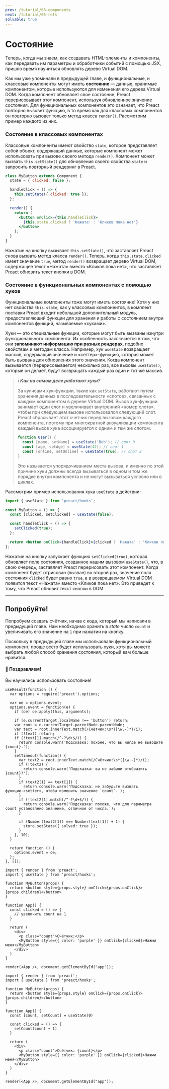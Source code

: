 ```yaml
---
prev: /tutorial/03-components
next: /tutorial/05-refs
solvable: true
---
```


# Состояние

Теперь, когда мы знаем, как создавать HTML-элементы и компоненты, как передавать им параметры и обработчики событий с помощью JSX, пришло время научиться обновлять дерево Virtual DOM.

Как мы уже упоминали в предыдущей главе, и функциональные, и классовые компоненты могут иметь **состояние** — данные, хранимые компонентом, которые используются для изменения его дерева Virtual DOM. Когда компонент обновляет свое состояние, Preact перерисовывает этот компонент, используя обновленное значение состояния. Для функциональных компонентов это означает, что Preact повторно вызовет функцию, в то время как для классовых компонентов он повторно вызовет только метод класса `render()`. Рассмотрим пример каждого из них.

### Состояние в классовых компонентах

Классовые компоненты имеют свойство `state`, которое представляет собой объект, содержащий данные, которые компонент может использовать при вызове своего метода `render()`. Компонент может вызвать `this.setState()` для обновления своего свойства `state` и запросить повторный рендеринг в Preact.

```jsx
class MyButton extends Component {
  state = { clicked: false };

  handleClick = () => {
    this.setState({ clicked: true });
  };

  render() {
    return (
      <button onClick={this.handleClick}>
        {this.state.clicked ? 'Нажата' : 'Кликов пока нет'}
      </button>
    );
  }
}
```

Нажатие на кнопку вызывает `this.setState()`, что заставляет Preact снова вызвать метод класса `render()`. Теперь, когда `this.state.clicked` имеет значение `true`, метод `render()` возвращает дерево Virtual DOM, содержащее текст «Нажата» вместо «Кликов пока нет», что заставляет Preact обновить текст кнопки в DOM.

### Состояние в функциональных компонентах с помощью хуков

Функциональные компоненты тоже могут иметь состояние! Хотя у них нет свойства `this.state`, как у классовых компонентов, в комплект поставки Preact входит небольшой дополнительный модуль, предоставляющий функции для хранения и работы с состоянием внутри компонентов функций, называемые «хуками».

Хуки — это специальные функции, которые могут быть вызваны изнутри функционального компонента. Их особенность заключается в том, что они **запоминают информацию при разных рендерах**, подобно свойствам и методам класса. Например, хук `useState` возвращает массив, содержащий значение и «сеттер»-функцию, которая может быть вызвана для обновления этого значения. Когда компонент вызывается (перерисовывается) несколько раз, все вызовы `useState()`, которые он делает, будут возвращать каждый раз один и тот же массив.

> ℹ️ **_Как на самом деле работают хуки?_**
>
> За кулисами хук-функции, такие как `setState`, работают путем хранения данных в последовательности «слотов», связанных с каждым компонентом в дереве Virtual DOM. Вызов хук-функции занимает один слот и увеличивает внутренний «номер слота», чтобы при следующем вызове использовался следующий слот. Preact сбрасывает этот счетчик перед вызовом каждого компонента, поэтому при многократной визуализации компонента каждый вызов хука ассоциируется с одним и тем же слотом.
>
> ```js
> function User() {
>   const [name, setName] = useState('Bob'); // слот 0
>   const [age, setAge] = useState(42); // слот 1
>   const [online, setOnline] = useState(true); // слот 2
> }
> ```
>
> Это называется упорядочиванием места вызова, и именно по этой причине хуки должны всегда вызываться в одном и том же порядке внутри компонента и не могут вызываться условно или в циклах.

Рассмотрим пример использования хука `useState` в действии:

```jsx
import { useState } from 'preact/hooks';

const MyButton = () => {
  const [clicked, setClicked] = useState(false);

  const handleClick = () => {
    setClicked(true);
  };

  return <button onClick={handleClick}>{clicked ? 'Нажата' : 'Кликов пока нет'}</button>;
};
```

Нажатие на кнопку запускает функцию `setClicked(true)`, которая обновляет поле состояния, созданное нашим вызовом `useState()`, что, в свою очередь, заставляет Preact перерисовать этот компонент. Когда компонент будет отрисован (вызван) во второй раз, значение поля состояния `clicked` будет равно `true`, а в возвращаемом Virtual DOM появится текст «Нажата» вместо «Кликов пока нет». Это приведет к тому, что Preact обновит текст кнопки в DOM.

---

## Попробуйте!

Попробуем создать счётчик, начав с кода, который мы написали в предыдущей главе. Нам необходимо хранить в _state_ число `count` и увеличивать его значение на `1` при нажатии на кнопку.

Поскольку в предыдущей главе мы использовали функциональный компонент, проще всего будет использовать хуки, хотя вы можете выбрать любой способ хранения состояния, который вам больше нравится.

<solution>
  <h4>🎉 Поздравляем!</h4>
  <p>Вы научились использовать состояние!</p>
</solution>

```js:setup
useResult(function () {
  var options = require('preact').options;

  var oe = options.event;
  options.event = function(e) {
    if (oe) oe.apply(this, arguments);

    if (e.currentTarget.localName !== 'button') return;
    var root = e.currentTarget.parentNode.parentNode;
    var text = root.innerText.match(/Счётчик:\s*([\w.-]*)/i);
    if (!text) return;
    if (!text[1].match(/^-?\d+$/)) {
      return console.warn('Подсказка: похоже, что вы нигде не выводите {count}.');
    }
    setTimeout(function() {
      var text2 = root.innerText.match(/Счётчик:\s*([\w.-]*)/i);
      if (!text2) {
        return console.warn('Подсказка: вы не забыли отобразить {count}?');
      }
      if (text2[1] == text[1]) {
        return console.warn('Подсказка: не забудьте вызвать функцию-«setter», чтобы изменить значение `count`.');
      }
      if (!text2[1].match(/^-?\d+$/)) {
        return console.warn('Подсказка: похоже, что для параметра count установлено значение, отличное от числа.');
      }

      if (Number(text2[1]) === Number(text[1]) + 1) {
        store.setState({ solved: true });
      }
    }, 10);
  }

  return function () {
    options.event = oe;
  };
}, []);
```

```jsx:repl-initial
import { render } from 'preact';
import { useState } from 'preact/hooks';

function MyButton(props) {
  return <button style={props.style} onClick={props.onClick}>{props.children}</button>
}

function App() {
  const clicked = () => {
    // увеличить count на 1
  }

  return (
    <div>
      <p class="count">Счётчик:</p>
      <MyButton style={{ color: 'purple' }} onClick={clicked}>Нажми меня</MyButton>
    </div>
  )
}

render(<App />, document.getElementById("app"));
```

```jsx:repl-final
import { render } from 'preact';
import { useState } from 'preact/hooks';

function MyButton(props) {
  return <button style={props.style} onClick={props.onClick}>{props.children}</button>
}

function App() {
  const [count, setCount] = useState(0)

  const clicked = () => {
    setCount(count + 1)
  }

  return (
    <div>
      <p class="count">Счётчик: {count}</p>
      <MyButton style={{ color: 'purple' }} onClick={clicked}>Нажми меня</MyButton>
    </div>
  )
}

render(<App />, document.getElementById("app"));
```

[ternary]: https://developer.mozilla.org/ru/docs/Web/JavaScript/Reference/Operators/Conditional_Operator
[lifecycle methods]: /guide/v10/components#lifecycle-methods
